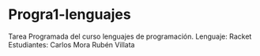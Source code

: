 # Progra1-lenguajes
Tarea Programada del curso lenguajes de programación.
Lenguaje: Racket
Estudiantes:
    Carlos Mora
    Rubén Villata
